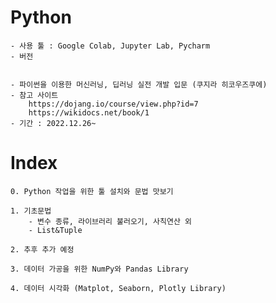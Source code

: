 # Python
    - 사용 툴 : Google Colab, Jupyter Lab, Pycharm
    - 버전

        
    - 파이썬을 이용한 머신러닝, 딥러닝 실전 개발 입문 (쿠지라 히코우즈쿠에)
    - 참고 사이트 
        https://dojang.io/course/view.php?id=7 
        https://wikidocs.net/book/1
    - 기간 : 2022.12.26~

# Index

    0. Python 작업을 위한 툴 설치와 문법 맛보기

    1. 기초문법
        - 변수 종류, 라이브러리 불러오기, 사칙연산 외
        - List&Tuple

    2. 추후 추가 예정

    3. 데이터 가공을 위한 NumPy와 Pandas Library

    4. 데이터 시각화 (Matplot, Seaborn, Plotly Library)

